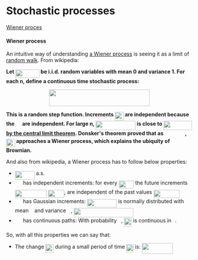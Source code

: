 # Stochastic processes #

[Wiener proces](#wiener-process)

#### Wiener process ####

An intuitive way of understanding [a Wiener process](https://en.wikipedia.org/wiki/Wiener_process) is seeing it as a limit of [random walk](https://github.com/joseprupi/randomwalk). From wikipedia:

**Let <img src="/tex/77f80dcb57870d15d47ff42fd83925b9.svg?invert_in_darkmode&sanitize=true" align=middle width=65.30938425pt height=22.831056599999986pt/> be i.i.d. random variables with mean 0 and variance 1. For each n, define a continuous time stochastic process:**


<p align="center"><img src="/tex/cbe2baa9af8de8d6361d646248ceadf3.svg?invert_in_darkmode&sanitize=true" align=middle width=271.98184695pt height=45.002035649999996pt/></p>

**This is a random step function. Increments <img src="/tex/fc848c2ebd267b4cd8b5bd06be9b2816.svg?invert_in_darkmode&sanitize=true" align=middle width=23.65115609999999pt height=22.465723500000017pt/> are independent because the <img src="/tex/44d9dddc6e2b61323f5595edb826a9f3.svg?invert_in_darkmode&sanitize=true" align=middle width=14.45784119999999pt height=22.831056599999986pt/> are independent. For large n, <img src="/tex/4a3405f5321fcb2629bfb24d3ba53383.svg?invert_in_darkmode&sanitize=true" align=middle width=108.24977789999998pt height=24.65753399999998pt/> is close to <img src="/tex/f7399f5fa2339fb9cc91ed56a55a7e6b.svg?invert_in_darkmode&sanitize=true" align=middle width=77.04326189999999pt height=24.65753399999998pt/> [by the central limit theorem](https://github.com/joseprupi/randomwalk#central-limit-theorem). Donsker's theorem proved that as <img src="/tex/ef14b5590a55d11e5c8dd5b37eb6fdf2.svg?invert_in_darkmode&sanitize=true" align=middle width=51.87587954999999pt height=14.15524440000002pt/> , <img src="/tex/fc848c2ebd267b4cd8b5bd06be9b2816.svg?invert_in_darkmode&sanitize=true" align=middle width=23.65115609999999pt height=22.465723500000017pt/> approaches a Wiener process, which explains the ubiquity of Brownian.**

And also from wikipedia, a Wiener process has to follow below properties:

* <img src="/tex/8bbb73a94710de20f4c34bd07424b785.svg?invert_in_darkmode&sanitize=true" align=middle width=53.03643344999998pt height=22.465723500000017pt/> a.s.
* <img src="/tex/84c95f91a742c9ceb460a83f9b5090bf.svg?invert_in_darkmode&sanitize=true" align=middle width=17.80826024999999pt height=22.465723500000017pt/> has independent increments: for every <img src="/tex/5a55f30e694820fa3f61e00fd5ba99cd.svg?invert_in_darkmode&sanitize=true" align=middle width=40.639161749999985pt height=21.18721440000001pt/> the future increments <img src="/tex/13b9a8515ad4a4e22699dd4336e6d8bd.svg?invert_in_darkmode&sanitize=true" align=middle width=85.14657689999999pt height=22.465723500000017pt/> <img src="/tex/132671665582964132d1164d1b7ce344.svg?invert_in_darkmode&sanitize=true" align=middle width=44.11333739999999pt height=21.18721440000001pt/>, are independent of the past values <img src="/tex/2513f91cdbcc53200ac80c43ba9b8f7e.svg?invert_in_darkmode&sanitize=true" align=middle width=69.98273205pt height=22.465723500000017pt/>
* <img src="/tex/84c95f91a742c9ceb460a83f9b5090bf.svg?invert_in_darkmode&sanitize=true" align=middle width=17.80826024999999pt height=22.465723500000017pt/> has Gaussian increments: <img src="/tex/fbcb88fe306c040c20f19a7b64955fda.svg?invert_in_darkmode&sanitize=true" align=middle width=79.75845734999999pt height=22.465723500000017pt/> is normally distributed with mean <img src="/tex/29632a9bf827ce0200454dd32fc3be82.svg?invert_in_darkmode&sanitize=true" align=middle width=8.219209349999991pt height=21.18721440000001pt/> and variance <img src="/tex/6dbb78540bd76da3f1625782d42d6d16.svg?invert_in_darkmode&sanitize=true" align=middle width=9.41027339999999pt height=14.15524440000002pt/>, <img src="/tex/3c1fa16ad4db2427564f1a3a7a16b94c.svg?invert_in_darkmode&sanitize=true" align=middle width=160.69486124999997pt height=24.65753399999998pt/>
* <img src="/tex/84c95f91a742c9ceb460a83f9b5090bf.svg?invert_in_darkmode&sanitize=true" align=middle width=17.80826024999999pt height=22.465723500000017pt/> has continuous paths: With probability <img src="/tex/034d0a6be0424bffe9a6e7ac9236c0f5.svg?invert_in_darkmode&sanitize=true" align=middle width=8.219209349999991pt height=21.18721440000001pt/>, <img src="/tex/dc92b47a36c3a7e426608cd76609eb7f.svg?invert_in_darkmode&sanitize=true" align=middle width=20.49092594999999pt height=22.465723500000017pt/> is continuous in <img src="/tex/4f4f4e395762a3af4575de74c019ebb5.svg?invert_in_darkmode&sanitize=true" align=middle width=5.936097749999991pt height=20.221802699999984pt/>.

So, with all this properties we can say that:

* The change <img src="/tex/d8cdb2a4c018cdd28ba3a4b7d3fa7f9e.svg?invert_in_darkmode&sanitize=true" align=middle width=22.06629479999999pt height=22.465723500000017pt/> during a small period of time <img src="/tex/5a63739e01952f6a63389340c037ae29.svg?invert_in_darkmode&sanitize=true" align=middle width=19.634768999999988pt height=22.465723500000017pt/> is: <img src="/tex/694b2fafa6accba266408c65e17861e8.svg?invert_in_darkmode&sanitize=true" align=middle width=83.98975364999998pt height=29.150579699999998pt/>
